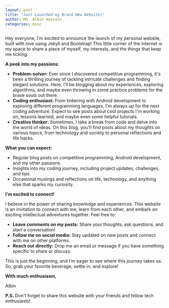 ```yaml
---
layout: post
title: "Just Launched my Brand New Website!"
author: Md. Albin Hossain
categories: misc
---
```


Hey everyone, I'm excited to announce the launch of my personal website, built with love using Jekyll and Bootstrap! This little corner of the internet is my space to share a piece of myself, my interests, and the things that keep me ticking.

**A peek into my passions:**

* **Problem-solver:** Ever since I discovered competitive programming, it's been a thrilling journey of tackling intricate challenges and finding elegant solutions. Here, I'll be blogging about my experiences, exploring algorithms, and maybe even throwing in some practice problems for the brave souls out there.
* **Coding enthusiast:** From tinkering with Android development to exploring different programming languages, I'm always up for the next coding adventure. Expect to see posts about cool projects I'm working on, lessons learned, and maybe even some helpful tutorials.
* **Creative thinker:** Sometimes, I take a break from code and delve into the world of ideas. On this blog, you'll find posts about my thoughts on various topics, from technology and society to personal reflections and life hacks.

**What you can expect:**

* Regular blog posts on competitive programming, Android development, and my other passions.
* Insights into my coding journey, including project updates, challenges, and tips.
* Occasional musings and reflections on life, technology, and anything else that sparks my curiosity.

**I'm excited to connect!**

I believe in the power of sharing knowledge and experiences. This website is an invitation to connect with me, learn from each other, and embark on exciting intellectual adventures together. Feel free to:

* **Leave comments on my posts:** Share your thoughts, ask questions, and start a conversation!
* **Follow me on social media:** Stay updated on new posts and connect with me on other platforms.
* **Reach out directly:** Drop me an email or message if you have something specific to share or discuss.

This is just the beginning, and I'm eager to see where this journey takes us. So, grab your favorite beverage, settle in, and explore!

**With much enthusiasm,**

Albin

**P.S.** Don't forget to share this website with your friends and fellow tech enthusiasts!